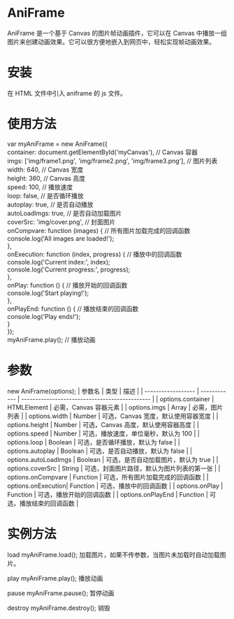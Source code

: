 # AniFrame
AniFrame 是一个基于 Canvas 的图片帧动画插件，它可以在 Canvas 中播放一组图片来创建动画效果。它可以很方便地嵌入到网页中，轻松实现帧动画效果。
# 安装
在 HTML 文件中引入 aniframe 的 js 文件。
<script src="aniframe.js"></script>

# 使用方法
var myAniFrame = new AniFrame({  
    container: document.getElementById('myCanvas'), // Canvas 容器  
    imgs: ['img/frame1.png', 'img/frame2.png', 'img/frame3.png'], // 图片列表  
    width: 640, // Canvas 宽度  
    height: 360, // Canvas 高度  
    speed: 100, // 播放速度  
    loop: false, // 是否循环播放  
    autoplay: true, // 是否自动播放  
    autoLoadImgs: true, // 是否自动加载图片  
    coverSrc: 'img/cover.png', // 封面图片  
    onCompvare: function (images) { // 所有图片加载完成的回调函数  
        console.log('All images are loaded!');  
    },  
    onExecution: function (index, progress) { // 播放中的回调函数  
        console.log('Current index:', index);  
        console.log('Current progress:', progress);  
    },  
    onPlay: function () { // 播放开始的回调函数  
        console.log('Start playing!');  
    },  
    onPlayEnd: function () { // 播放结束的回调函数  
        console.log('Play ends!');  
    }  
});  
myAniFrame.play(); // 播放动画

# 参数
new AniFrame(options);
| 参数名             | 类型         | 描述                                           |
| ------------------ | ------------ | ---------------------------------------------- |
| options.container  | HTMLElement | 必需，Canvas 容器元素                          |
| options.imgs       | Array        | 必需，图片列表                                |
| options.width      | Number       | 可选，Canvas 宽度，默认使用容器宽度            |
| options.height     | Number       | 可选，Canvas 高度，默认使用容器高度            |
| options.speed      | Number       | 可选，播放速度，单位毫秒，默认为 100           |
| options.loop       | Boolean      | 可选，是否循环播放，默认为 false               |
| options.autoplay   | Boolean      | 可选，是否自动播放，默认为 false               |
| options.autoLoadImgs | Boolean    | 可选，是否自动加载图片，默认为 true           |
| options.coverSrc   | String       | 可选，封面图片路径，默认为图片列表的第一张    |
| options.onCompvare | Function     | 可选，所有图片加载完成的回调函数              |
| options.onExecution| Function     | 可选，播放中的回调函数                        |
| options.onPlay     | Function     | 可选，播放开始的回调函数                      |
| options.onPlayEnd  | Function     | 可选，播放结束的回调函数                      |

# 实例方法
load
myAniFrame.load();
加载图片，如果不传参数，当图片未加载时自动加载图片。

play
myAniFrame.play();
播放动画

pause
myAniFrame.pause();
暂停动画

destroy 
myAniFrame.destroy();
销毁
